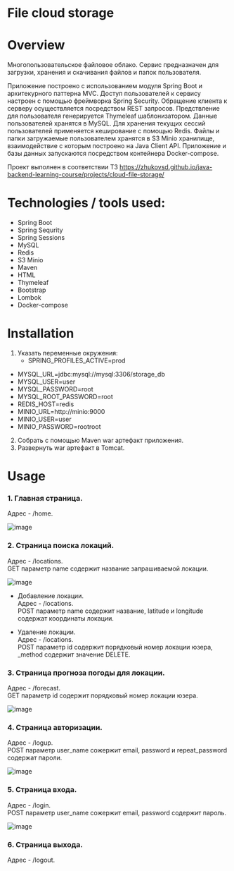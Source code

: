 # File cloud storage

# Overview
Многопользовательское файловое облако.
Сервис предназначен для загрузки, хранения и скачивания файлов и папок пользователя.

Приложение построено c использованием модуля Spring Boot и архитекурного паттерна MVC.
Доступ пользователей к сервису настроен с помощью фреймворка Spring Security.
Обращение клиента к серверу осуществляется посредством REST запросов.
Предствление для пользователя генерируется Thymeleaf шаблонизатором.
Данные пользователей хранятся в MySQL.
Для хранения текущих сессий пользователей применяется кеширование с помощью Redis.
Файлы и папки загружаемые пользователем хранятся в S3 Minio хранилище,
взаимодействие с которым построено на Java Client API.
Приложение и базы данных запускаются посредством контейнера Docker-compose.

Проект выполнен в соответствии ТЗ https://zhukovsd.github.io/java-backend-learning-course/projects/cloud-file-storage/

# Technologies / tools used:
- Spring Boot
- Spring Sequrity
- Spring Sessions
- MySQL
- Redis
- S3 Minio
- Maven
- HTML
- Thymeleaf
- Bootstrap
- Lombok
- Docker-compose

# Installation
1. Указать переменные окружения:
   + SPRING_PROFILES_ACTIVE=prod
+ MYSQL_URL=jdbc:mysql://mysql:3306/storage_db
+ MYSQL_USER=user
+ MYSQL_PASSWORD=root
+ MYSQL_ROOT_PASSWORD=root
+ REDIS_HOST=redis
+ MINIO_URL=http://minio:9000
+ MINIO_USER=user
+ MINIO_PASSWORD=rootroot
2. Собрать c помощью Maven war артефакт приложения.
3. Развернуть war артефакт в Tomcat.

# Usage
### 1. Главная страница.
Адрес - /home.

![image](https://github.com/Nikitavj/WeatherForecast/assets/134765675/c1d0cad1-0a53-4e95-bd07-2d0dc8281072)

### 2. Страница поиска локаций.
Адрес - /locations.  
GET параметр name содержит название запрашиваемой локации.

![image](https://github.com/Nikitavj/WeatherForecast/assets/134765675/10595404-4f92-4f10-a88b-65ce36539e7b)

+ Добавление локации.  
  Адрес - /locations.  
  POST параметр name содержит название, latitude и longitude содержат координаты локации.

+ Удаление локации.   
  Адрес - /locations.  
  POST параметр id содержит порядковый номер локации юзера,  
    _method содержит значение DELETE.

### 3. Страница прогноза погоды для локации.
  Адрес - /forecast.     
  GET параметр id содержит порядковый номер локации юзера.

![image](https://github.com/Nikitavj/WeatherForecast/assets/134765675/b99eec27-aeef-436f-88e0-950c06e85315)

### 4. Страница авторизации.
  Адрес - /logup.  
  POST параметр user_name сожержит email, password и repeat_password содержат пароли.

![image](https://github.com/Nikitavj/WeatherForecast/assets/134765675/09a20c6f-ea05-4d1e-ab0c-44784eae8ca8)

### 5. Страница входа.
  Адрес - /login.  
  POST параметр user_name сожержит email, password содержит пароль.

![image](https://github.com/Nikitavj/WeatherForecast/assets/134765675/9a372bf1-f5b1-4bf8-82d3-0623b8b71011)

### 6. Страница выхода.
  Адрес - /logout.
